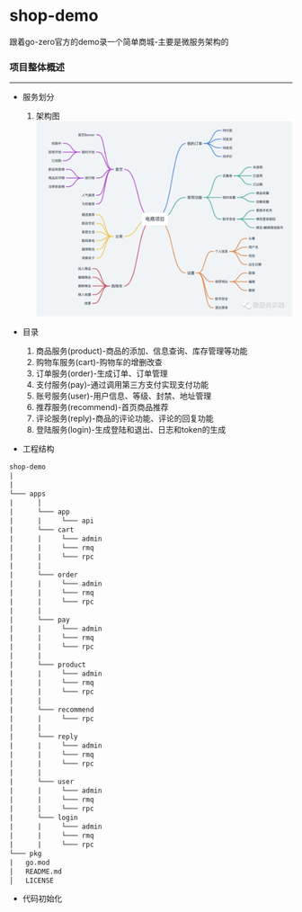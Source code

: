 # shop-demo
跟着go-zero官方的demo录一个简单商城-主要是微服务架构的

### 项目整体概述
****
 * 服务划分
   1. 架构图
     ![架构图.png](./shop.png)
     
 * 目录
    1. 商品服务(product)-商品的添加、信息查询、库存管理等功能
    2. 购物车服务(cart)-购物车的增删改查
    3. 订单服务(order)-生成订单、订单管理
    4. 支付服务(pay)-通过调用第三方支付实现支付功能
    5. 账号服务(user)-用户信息、等级、封禁、地址管理
    6. 推荐服务(recommend)-首页商品推荐
    7. 评论服务(reply)-商品的评论功能、评论的回复功能
    8. 登陆服务(login)-生成登陆和退出、日志和token的生成
 * 工程结构
```
shop-demo
|
|
└─── apps
|      │
|      └─── app
|      |     └─── api
|      └─── cart
|      |     └─── admin
|      |     └─── rmq
|      |     └─── rpc   
|      |
|      └─── order
|      |     └─── admin
|      |     └─── rmq
|      |     └─── rpc  
|      |
|      └─── pay
|      |     └─── admin
|      |     └─── rmq
|      |     └─── rpc  
|      |
|      └─── product
|      |     └─── admin
|      |     └─── rmq
|      |     └─── rpc  
|      |
|      └─── recommend
|      |     └─── rpc  
|      |
|      └─── reply
|      |     └─── admin
|      |     └─── rmq
|      |     └─── rpc  
|      |
|      └─── user
|      |     └─── admin
|      |     └─── rmq
|      |     └─── rpc        
|      └─── login
|      |     └─── admin
|      |     └─── rmq
|      |     └─── rpc 
└─── pkg
|   go.mod
│   README.md
│   LICENSE    

```

* 代码初始化
